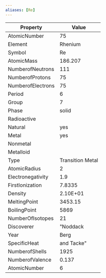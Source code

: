 ```yaml
---
aliases: [Re]
---
```


| Property          | Value            |
| ----------------- | ---------------- |
| AtomicNumber      | 75               |
| Element           | Rhenium          |
| Symbol            | Re               |
| AtomicMass        | 186.207          |
| NumberofNeutrons  | 111              |
| NumberofProtons   | 75               |
| NumberofElectrons | 75               |
| Period            | 6                |
| Group             | 7                |
| Phase             | solid            |
| Radioactive       |                  |
| Natural           | yes              |
| Metal             | yes              |
| Nonmetal          |                  |
| Metalloid         |                  |
| Type              | Transition Metal |
| AtomicRadius      | 2                |
| Electronegativity | 1.9              |
| FirstIonization   | 7.8335           |
| Density           | 2.10E+01         |
| MeltingPoint      | 3453.15          |
| BoilingPoint      | 5869             |
| NumberOfIsotopes  | 21               |
| Discoverer        | "Noddack         |
| Year              | Berg             |
| SpecificHeat      | and Tacke"       |
| NumberofShells    | 1925             |
| NumberofValence   | 0.137            |
| AtomicNumber      | 6                |

